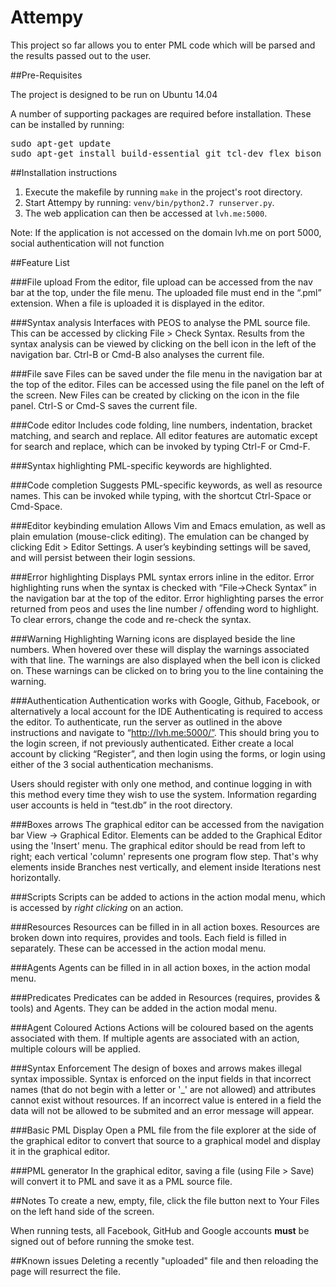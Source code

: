 # Attempy

This project so far allows you to enter PML code which will be parsed and the results passed out to the user.

##Pre-Requisites

The project is designed to be run on Ubuntu 14.04

A number of supporting packages are required before installation. These can be installed by running:
<pre>
sudo apt-get update
sudo apt-get install build-essential git tcl-dev flex bison byacc check expect ncurses-dev libreadline-dev libxml2-dev python-pip nodejs npm libxslt-dev python-dev python-virtualenv phantomjs 
</pre>

##Installation instructions
1. Execute the makefile by running `make` in the project's root directory.
2. Start Attempy by running: `venv/bin/python2.7 runserver.py`.
3. The web application can then be accessed at `lvh.me:5000`.

Note: If the application is not accessed on the domain lvh.me on port 5000, social authentication will not function

##Feature List


###File upload
From the editor, file upload can be accessed from the nav bar at the top, under the file menu. The uploaded file must end in the “.pml” extension. When a file is uploaded it is displayed in the editor.

###Syntax analysis
Interfaces with PEOS to analyse the PML source file. This can be accessed by clicking File > Check Syntax. Results from the syntax analysis can be viewed by clicking on the bell icon in the left of the navigation bar. Ctrl-B or Cmd-B also analyses the current file.

###File save
Files can be saved under the file menu in the navigation bar at the top of the editor. Files can be accessed using the file panel on the left of the screen. New Files can be created by clicking on the icon in the file panel. Ctrl-S or Cmd-S saves the current file.

###Code editor
Includes code folding, line numbers, indentation, bracket matching, and search and replace. All editor features are automatic except for search and replace, which can be invoked by typing Ctrl-F or Cmd-F.

###Syntax highlighting
PML-specific keywords are highlighted.

###Code completion
Suggests PML-specific keywords, as well as resource names. This can be invoked while typing, with the shortcut Ctrl-Space or Cmd-Space.

###Editor keybinding emulation
Allows Vim and Emacs emulation, as well as plain emulation (mouse-click editing). The emulation can be changed by clicking Edit > Editor Settings. A user’s keybinding settings will be saved, and will persist between their login sessions.

###Error highlighting
Displays PML syntax errors inline in the editor.
Error highlighting runs when the syntax is checked with “File->Check Syntax” in the navigation bar at the top of the editor. Error highlighting parses the error returned from peos and uses the line  number / offending word to highlight.
To clear errors, change the code and re-check the syntax.

###Warning Highlighting
Warning icons are displayed beside the line numbers. When hovered over these will display the warnings associated with that line. The warnings are also displayed when the bell icon is clicked on. These warnings can be clicked on to bring you to the line containing the warning.

###Authentication
Authentication works with Google, Github, Facebook, or alternatively a local account for the IDE
Authenticating is required to access the editor.
To authenticate, run the server as outlined in the above instructions and navigate to “http://lvh.me:5000/”. This should bring you to the login screen, if not previously authenticated. Either create a local account by clicking “Register”, and then login using the forms, or login using either of the 3 social authentication mechanisms.

Users should register with only one method, and continue logging in with this method every time they wish to use the system. Information regarding user accounts is held in “test.db” in the root directory.

###Boxes arrows
The graphical editor can be accessed from the navigation bar View -> Graphical Editor. Elements can be added to the Graphical Editor using the 'Insert' menu. The graphical editor should be read from left to right; each vertical 'column' represents one program flow step. That's why elements inside Branches nest vertically, and element inside Iterations nest horizontally.

###Scripts
Scripts can be added to actions in the action modal menu, which is accessed by *right clicking* on an action.

###Resources
Resources can be filled in in all action boxes. Resources are broken down into requires, provides and tools. Each field is filled in separately. These can be accessed in the action modal menu.

###Agents
Agents can be filled in in all action boxes, in the action modal menu.

###Predicates
Predicates can be added in Resources (requires, provides & tools) and Agents. They can be added in the action modal menu.

###Agent Coloured Actions
Actions will be coloured based on the agents associated with them. If multiple agents are associated with an action, multiple colours will be applied.

###Syntax Enforcement
The design of boxes and arrows makes illegal syntax impossible. Syntax is enforced on the input fields in that incorrect names (that do not begin with a letter or '_' are not allowed) and attributes cannot exist without resources. If an incorrect value is entered in a field the data will not be allowed to be submited and an error message will appear.

###Basic PML Display
Open a PML file from the file explorer at the side of the graphical editor to convert that source to a graphical model and display it in the graphical editor.

###PML generator
In the graphical editor, saving a file (using File > Save) will convert it to PML and save it as a PML source file.

##Notes
To create a new, empty, file, click the file button next to Your Files on the left hand side of the screen.

When running tests, all Facebook, GitHub and Google accounts **must** be signed out of before running the smoke test.

##Known issues
Deleting a recently "uploaded" file and then reloading the page will resurrect the file.
